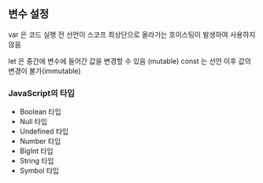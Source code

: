 ## 변수 설정

var 은 코드 실행 전 선언이 스코프 최상단으로 올라가는 호이스팅이 발생하여 사용하지 않음

let 은 중간에 변수에 들어간 값을 변경할 수 있음 (mutable)
const 는 선언 이후 값의 변경이 불가(immutable)

### JavaScript의 타입

- Boolean 타입
- Null 타입
- Undefined 타입
- Number 타입
- BigInt 타입
- String 타입
- Symbol 타입
